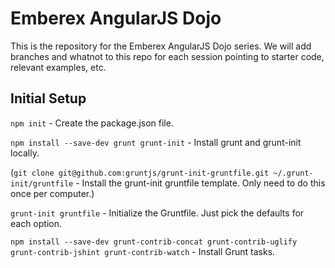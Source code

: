 # Emberex AngularJS Dojo
This is the repository for the Emberex AngularJS Dojo series. We will add branches and whatnot to this repo for each session pointing to starter code, relevant examples, etc.

## Initial Setup
`npm init` - Create the package.json file.

`npm install --save-dev grunt grunt-init` - Install grunt and grunt-init locally.

(`git clone git@github.com:gruntjs/grunt-init-gruntfile.git ~/.grunt-init/gruntfile` - Install the grunt-init gruntfile template. Only need to do this once per computer.)

`grunt-init gruntfile` - Initialize the Gruntfile. Just pick the defaults for each option.

`npm install --save-dev grunt-contrib-concat grunt-contrib-uglify grunt-contrib-jshint grunt-contrib-watch` - Install Grunt tasks.
